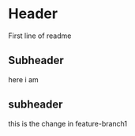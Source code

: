 # Header

First line of readme

## Subheader

here i am

## subheader

this is the change in feature-branch1

